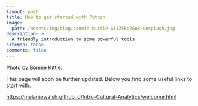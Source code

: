 ```yaml
---
layout: post
title: How to get started with Python
image:
  path: /assets/img/blog/bonnie-kittle-GiIZSko7Guk-unsplash.jpg
description: >
  A friendly introduction to some powerful tools
sitemap: false
comments: false
---
```


Photo by [Bonnie Kittle](https://unsplash.com/@bonniekdesign).

This page will soon be further updated. Below you find some useful links to start with.

https://melaniewalsh.github.io/Intro-Cultural-Analytics/welcome.html
